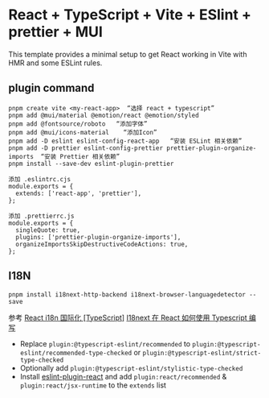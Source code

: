 # React + TypeScript + Vite + ESlint + prettier + MUI

This template provides a minimal setup to get React working in Vite with HMR and some ESLint rules.

## plugin command

```terminal
pnpm create vite <my-react-app>  “选择 react + typescript”
pnpm add @mui/material @emotion/react @emotion/styled
pnpm add @fontsource/roboto   “添加字体”
pnpm add @mui/icons-material    “添加Icon”
pnpm add -D eslint eslint-config-react-app   “安装 ESLint 相关依赖”
pnpm add -D prettier eslint-config-prettier prettier-plugin-organize-imports  “安装 Prettier 相关依赖”
pnpm install --save-dev eslint-plugin-prettier

添加 .eslintrc.cjs
module.exports = {
  extends: ['react-app', 'prettier'],
};

添加 .prettierrc.js
module.exports = {
  singleQuote: true,
  plugins: ['prettier-plugin-organize-imports'],
  organizeImportsSkipDestructiveCodeActions: true,
};

```

## I18N

```
pnpm install i18next-http-backend i18next-browser-languagedetector --save
```

参考
[React i18n 国际化 [TypeScript]](https://blog.csdn.net/qq_42389120/article/details/109049071)
[I18next 在 React 如何使用 Typescript 编写](https://carljin.com/posts/i18next-react-typescript/#%e5%ae%89%e8%a3%85%e4%be%9d%e8%b5%96)

- Replace `plugin:@typescript-eslint/recommended` to `plugin:@typescript-eslint/recommended-type-checked` or `plugin:@typescript-eslint/strict-type-checked`
- Optionally add `plugin:@typescript-eslint/stylistic-type-checked`
- Install [eslint-plugin-react](https://github.com/jsx-eslint/eslint-plugin-react) and add `plugin:react/recommended` & `plugin:react/jsx-runtime` to the `extends` list

